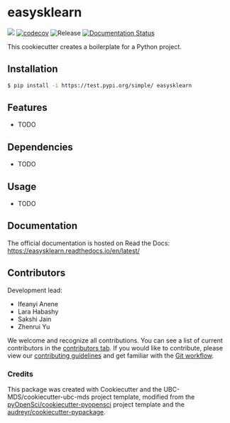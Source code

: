 # easysklearn 

![](https://github.com/yzr1996/easysklearn/workflows/build/badge.svg) [![codecov](https://codecov.io/gh/yzr1996/easysklearn/branch/main/graph/badge.svg)](https://codecov.io/gh/yzr1996/easysklearn) ![Release](https://github.com/yzr1996/easysklearn/workflows/Release/badge.svg) [![Documentation Status](https://readthedocs.org/projects/easysklearn/badge/?version=latest)](https://easysklearn.readthedocs.io/en/latest/?badge=latest)

This cookiecutter creates a boilerplate for a Python project.

## Installation

```bash
$ pip install -i https://test.pypi.org/simple/ easysklearn
```

## Features

- TODO

## Dependencies

- TODO

## Usage

- TODO

## Documentation

The official documentation is hosted on Read the Docs: https://easysklearn.readthedocs.io/en/latest/

## Contributors

Development lead:

- Ifeanyi Anene
- Lara Habashy
- Sakshi Jain
- Zhenrui Yu


We welcome and recognize all contributions. You can see a list of current contributors in the [contributors tab](https://github.com/yzr1996/easysklearn/graphs/contributors). If you would like to contribute, please view our [contributing guidelines](https://github.com/UBC-MDS/524_easysklearn/blob/main/CONTRIBUTING.rst) and get familiar with the [Git workflow](https://blog.programster.org/git-workflows).

### Credits

This package was created with Cookiecutter and the UBC-MDS/cookiecutter-ubc-mds project template, modified from the [pyOpenSci/cookiecutter-pyopensci](https://github.com/pyOpenSci/cookiecutter-pyopensci) project template and the [audreyr/cookiecutter-pypackage](https://github.com/audreyr/cookiecutter-pypackage).
